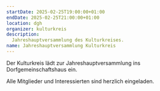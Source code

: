 ```yaml
---
startDate: 2025-02-25T19:00:00+01:00
endDate: 2025-02-25T21:00:00+01:00
location: dgh
organizer: kulturkreis
description:
  Jahreshauptversammlung des Kulturkreises.
name: Jahreshauptversammlung Kulturkreis
---
```


Der Kulturkreis lädt zur Jahreshauptversammlung ins Dorfgemeinschaftshaus ein.

Alle Mitglieder und Interessierten sind herzlich eingeladen.
